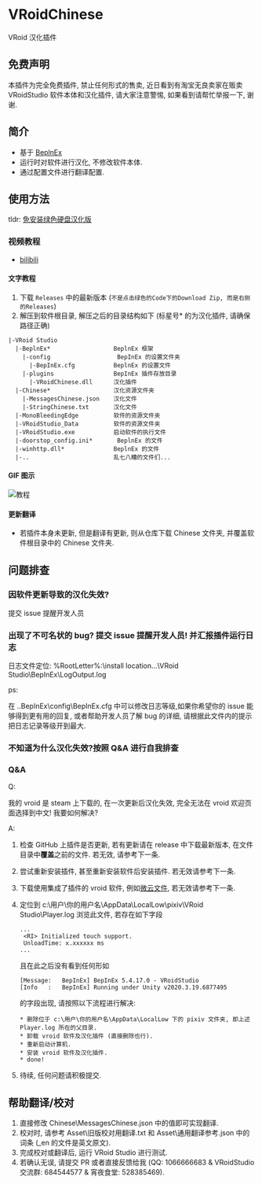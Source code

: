 # VRoidChinese

VRoid 汉化插件

## 免费声明

本插件为完全免费插件, 禁止任何形式的售卖, 近日看到有淘宝无良卖家在贩卖 VRoidStudio 软件本体和汉化插件, 请大家注意警惕, 如果看到请帮忙举报一下, 谢谢.

## 简介

- 基于 [BeplnEx][1]
- 运行时对软件进行汉化, 不修改软件本体.
- 通过配置文件进行翻译配置.

## 使用方法

tldr: [免安装绿色硬盘汉化版][2]

### 视频教程

- [bilibili][3]

#### 文字教程

1. 下载 `Releases` 中的最新版本 (`不是点击绿色的Code下的Download Zip, 而是右侧的Releases`)
2. 解压到软件根目录, 解压之后的目录结构如下 (标星号\* 的为汉化插件, 请确保路径正确)

```files
|-VRoid Studio
  |-BeplnEx*                  BeplnEx 框架
    |-config                   BepInEx 的设置文件夹
      |-BepInEx.cfg           BeplnEx 的设置文件
    |-plugins                 BepInEx 插件存放目录
      |-VRoidChinese.dll      汉化插件
  |-Chinese*                  汉化资源文件夹
    |-MessagesChinese.json    汉化文件
    |-StringChinese.txt       汉化文件
  |-MonoBleedingEdge          软件的资源文件夹
  |-VRoidStudio_Data          软件的资源文件夹
  |-VRoidStudio.exe           启动软件的执行文件
  |-doorstop_config.ini*       BeplnEx 的文件
  |-winhttp.dll*              BeplnEx 的文件
  |-..                        乱七八糟的文件们...
```

#### GIF 图示

![教程](https://cdn.jsdelivr.net/gh/xiaoye97/VRoidChinese@master/Asset/VRoidStudioChineseInstallTutorial.gif)

#### 更新翻译

- 若插件本身未更新, 但是翻译有更新, 则从仓库下载 Chinese 文件夹, 并覆盖软件根目录中的 Chinese 文件夹.

## 问题排查

### 因软件更新导致的汉化失效?

提交 issue 提醒开发人员

### 出现了不可名状的 bug? 提交 issue 提醒开发人员! 并汇报插件运行日志

日志文件定位: %RootLetter%:\install location...\VRoid Studio\BepInEx\LogOutput.log

ps:

在 ..BepInEx\config\BepInEx.cfg 中可以修改日志等级,如果你希望你的 issue 能够得到更有用的回复, 或者帮助开发人员了解 bug 的详细, 请根据此文件内的提示把日志记录等级开到最大.

### 不知道为什么汉化失效?按照 Q&A 进行自我排查

### Q&A

Q:

我的 vroid 是 steam 上下载的, 在一次更新后汉化失效, 完全无法在 vroid 欢迎页面选择到中文! 我要如何解决?

A:

1. 检查 GitHub 上插件是否更新, 若有更新请在 release 中下载最新版本, 在文件目录中**覆盖**之前的文件. 若无效, 请参考下一条.
2. 尝试重新安装插件, 甚至重新安装软件后安装插件. 若无效请参考下一条.
3. 下载使用集成了插件的 vroid 软件, 例如[微云文件][2], 若无效请参考下一条.
4. 定位到 c:\用户\你的用户名\AppData\LocalLow\pixiv\VRoid Studio\Player.log
   浏览此文件, 若存在如下字段

    ```text
    ...
     <RI> Initialized touch support.
     UnloadTime: x.xxxxxx ms
    ...
    ```

    且在此之后没有看到任何形如

    ```text
    [Message:   BepInEx] BepInEx 5.4.17.0 - VRoidStudio
    [Info   :   BepInEx] Running under Unity v2020.3.19.6877495
    ```

    的字段出现, 请按照以下流程进行解决:

    ```text
    * 删除位于 c:\用户\你的用户名\AppData\LocalLow 下的 pixiv 文件夹, 即上述 Player.log 所在的父目录.
    * 卸载 vroid 软件及汉化插件 (直接删除也行).
    * 重新启动计算机.
    * 安装 vroid 软件及汉化插件.
    * done!
    ```

5. 待续, 任何问题请积极提交.

## 帮助翻译/校对

1. 直接修改 Chinese\MessagesChinese.json 中的值即可实现翻译.
2. 校对时, 请参考 Asset\旧版校对用翻译.txt 和 Asset\通用翻译参考.json 中的词条 (\_en 的文件是英文原文).
3. 完成校对或翻译后, 运行 VRoid Studio 进行测试.
4. 若确认无误, 请提交 PR 或者直接反馈给我 (QQ: 1066666683 & VRoidStudio 交流群: 684544577 & 宵夜食堂: 528385469).

[1]: https://github.com/BepInEx/BepInEx/releases
[2]: https://share.weiyun.com/cgPKjcxc
[3]: https://www.bilibili.com/video/BV1BL41137Tc/
